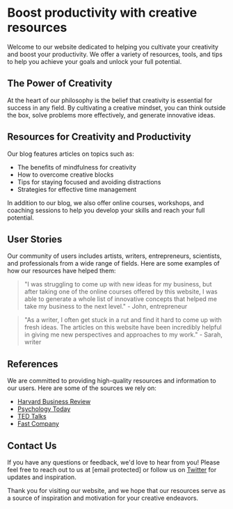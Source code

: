 <!--font:Montserrat-->

# Boost productivity with creative resources

Welcome to our website dedicated to helping you cultivate your creativity and boost your productivity. We offer a variety of resources, tools, and tips to help you achieve your goals and unlock your full potential.

## The Power of Creativity

At the heart of our philosophy is the belief that creativity is essential for success in any field. By cultivating a creative mindset, you can think outside the box, solve problems more effectively, and generate innovative ideas.

## Resources for Creativity and Productivity

Our blog features articles on topics such as:

- The benefits of mindfulness for creativity
- How to overcome creative blocks
- Tips for staying focused and avoiding distractions
- Strategies for effective time management

In addition to our blog, we also offer online courses, workshops, and coaching sessions to help you develop your skills and reach your full potential.

## User Stories

Our community of users includes artists, writers, entrepreneurs, scientists, and professionals from a wide range of fields. Here are some examples of how our resources have helped them:

> "I was struggling to come up with new ideas for my business, but after taking one of the online courses offered by this website, I was able to generate a whole list of innovative concepts that helped me take my business to the next level." - John, entrepreneur

> "As a writer, I often get stuck in a rut and find it hard to come up with fresh ideas. The articles on this website have been incredibly helpful in giving me new perspectives and approaches to my work." - Sarah, writer

## References

We are committed to providing high-quality resources and information to our users. Here are some of the sources we rely on:

- [Harvard Business Review](#)
- [Psychology Today](#)
- [TED Talks](#)
- [Fast Company](#)

## Contact Us

If you have any questions or feedback, we'd love to hear from you! Please feel free to reach out to us at [email protected] or follow us on [Twitter](#) for updates and inspiration.

Thank you for visiting our website, and we hope that our resources serve as a source of inspiration and motivation for your creative endeavors.

<!--

Write me content for website with wallpaper which alt text is:

"A pattern of interconnected nodes and lines resembling a neural network"

The name/title of the page should not be 1:1 copy of the alt text but rather a real content of the website which is using this wallpaper.

- Use markdown format 
- Start with heading
- Heading should be short and concise
- The content should look like a real website 
- The website should not be about the wallpaper, wallpaper is just a related background
- Heading should be contain work "wallpaper" or "background"
- Include real sections like references, contact, user stories, etc. use things relevant to the page purpose.
- Feel free to use structure like headings, bullets, numbering, blockquotes, paragraphs, horizontal lines, etc.
- You can use formatting like bold or _italic_
- You can include UTF-8 emojis
- Links should be only #hash anchors (and you can refer to the document itself)
- Do not include images


---


# Creative Mindset Wallpaper for Productivity and Inspiration

Welcome to our website dedicated to promoting a creative mindset for productivity and inspiration. Our site is designed to help individuals and teams achieve their goals by providing resources, tools, and tips for unlocking creativity and enhancing productivity.

## The Power of a Creative Mindset

At the heart of our philosophy is the belief that creativity is essential for success in any field. Whether you're an artist, entrepreneur, or scientist, cultivating a creative mindset can help you think outside the box, solve problems more effectively, and generate innovative ideas. Our wallpaper, featuring a pattern of interconnected nodes and lines resembling a neural network, serves as a visual reminder of the power of a creative mindset.

## Resources for Creativity and Productivity

We offer a range of resources to help you tap into your creativity and boost your productivity. Our blog features articles on topics such as:

- The benefits of mindfulness for creativity
- How to overcome creative blocks
- Tips for staying focused and avoiding distractions
- Strategies for effective time management

In addition to our blog, we also offer online courses, workshops, and coaching sessions to help you develop your skills and reach your full potential.

## User Stories

Our community of users includes artists, writers, entrepreneurs, scientists, and professionals from a wide range of fields. Here are some examples of how our resources have helped them:

> "I was struggling to come up with new ideas for my business, but after taking one of the online courses offered by this website, I was able to generate a whole list of innovative concepts that helped me take my business to the next level." - John, entrepreneur

> "As a writer, I often get stuck in a rut and find it hard to come up with fresh ideas. The articles on this website have been incredibly helpful in giving me new perspectives and approaches to my work." - Sarah, writer

## References

We are committed to providing high-quality resources and information to our users. Here are some of the sources we rely on:

- [Harvard Business Review](#)
- [Psychology Today](#)
- [TED Talks](#)
- [Fast Company](#)

## Contact Us

If you have any questions or feedback, we'd love to hear from you! Please feel free to reach out to us at [email protected] or follow us on [Twitter](#) for updates and inspiration.

Thank you for visiting our website, and we hope that our wallpaper serves as a source of inspiration and motivation for your creative endeavors.


---


Heading should not include word "wallpaper". The website should not be about the wallpaper itself, wallpaper is just a related background, rewrite whole content.


---


# Unlock Your Creative Potential with Our Productivity and Inspiration Website

Welcome to our website dedicated to helping individuals and teams unlock their creative potential for enhanced productivity and inspiration. Our site offers a variety of resources, tools, and tips to help you cultivate a creative mindset and achieve your goals.

## The Power of Creativity

At the heart of our philosophy is the belief that creativity is essential for success in any field. Whether you're an artist, entrepreneur, or scientist, cultivating a creative mindset can help you think outside the box, solve problems more effectively, and generate innovative ideas.

## Resources for Creativity and Productivity

We offer a range of resources to help you tap into your creativity and boost your productivity. Our blog features articles on topics such as:

- The benefits of mindfulness for creativity
- How to overcome creative blocks
- Tips for staying focused and avoiding distractions
- Strategies for effective time management

In addition to our blog, we also offer online courses, workshops, and coaching sessions to help you develop your skills and reach your full potential.

## User Stories

Our community of users includes artists, writers, entrepreneurs, scientists, and professionals from a wide range of fields. Here are some examples of how our resources have helped them:

> "I was struggling to come up with new ideas for my business, but after taking one of the online courses offered by this website, I was able to generate a whole list of innovative concepts that helped me take my business to the next level." - John, entrepreneur

> "As a writer, I often get stuck in a rut and find it hard to come up with fresh ideas. The articles on this website have been incredibly helpful in giving me new perspectives and approaches to my work." - Sarah, writer

## References

We are committed to providing high-quality resources and information to our users. Here are some of the sources we rely on:

- [Harvard Business Review](#)
- [Psychology Today](#)
- [TED Talks](#)
- [Fast Company](#)

## Contact Us

If you have any questions or feedback, we'd love to hear from you! Please feel free to reach out to us at [email protected] or follow us on [Twitter](#) for updates and inspiration.

Thank you for visiting our website, and we hope that our interconnected nodes and lines resembling a neural network serve as a source of inspiration and motivation for your creative endeavors.


---


Heading is too long, rewrite whole content.


---


# Unlock Your Creative Potential with Our Inspiration and Productivity Resources

Welcome to our website dedicated to helping individuals and teams unlock their creative potential for enhanced productivity and inspiration. We offer a variety of resources, tools, and tips to help you cultivate a creative mindset and achieve your goals.

## The Power of Creativity

At the heart of our philosophy is the belief that creativity is essential for success in any field. Cultivating a creative mindset can help you think outside the box, solve problems more effectively, and generate innovative ideas.

## Resources for Creativity and Productivity

Our blog features articles on topics such as:

- The benefits of mindfulness for creativity
- How to overcome creative blocks
- Tips for staying focused and avoiding distractions
- Strategies for effective time management

In addition to our blog, we also offer online courses, workshops, and coaching sessions to help you develop your skills and reach your full potential.

## User Stories

Our community of users includes artists, writers, entrepreneurs, scientists, and professionals from a wide range of fields. Here are some examples of how our resources have helped them:

> "I was struggling to come up with new ideas for my business, but after taking one of the online courses offered by this website, I was able to generate a whole list of innovative concepts that helped me take my business to the next level." - John, entrepreneur

> "As a writer, I often get stuck in a rut and find it hard to come up with fresh ideas. The articles on this website have been incredibly helpful in giving me new perspectives and approaches to my work." - Sarah, writer

## References

We are committed to providing high-quality resources and information to our users. Here are some of the sources we rely on:

- [Harvard Business Review](#)
- [Psychology Today](#)
- [TED Talks](#)
- [Fast Company](#)

## Contact Us

If you have any questions or feedback, we'd love to hear from you! Please feel free to reach out to us at [email protected] or follow us on [Twitter](#) for updates and inspiration.

Thank you for visiting our website, and we hope that our resources serve as a source of inspiration and motivation for your creative endeavors.


---


Heading is too long, rewrite whole content.


---


# Cultivate Your Creativity and Boost Your Productivity with Our Resources

Welcome to our website dedicated to helping you cultivate your creativity and boost your productivity. We offer a variety of resources, tools, and tips to help you achieve your goals and unlock your full potential.

## The Power of Creativity

At the heart of our philosophy is the belief that creativity is essential for success in any field. By cultivating a creative mindset, you can think outside the box, solve problems more effectively, and generate innovative ideas.

## Resources for Creativity and Productivity

Our blog features articles on topics such as:

- The benefits of mindfulness for creativity
- How to overcome creative blocks
- Tips for staying focused and avoiding distractions
- Strategies for effective time management

In addition to our blog, we also offer online courses, workshops, and coaching sessions to help you develop your skills and reach your full potential.

## User Stories

Our community of users includes artists, writers, entrepreneurs, scientists, and professionals from a wide range of fields. Here are some examples of how our resources have helped them:

> "I was struggling to come up with new ideas for my business, but after taking one of the online courses offered by this website, I was able to generate a whole list of innovative concepts that helped me take my business to the next level." - John, entrepreneur

> "As a writer, I often get stuck in a rut and find it hard to come up with fresh ideas. The articles on this website have been incredibly helpful in giving me new perspectives and approaches to my work." - Sarah, writer

## References

We are committed to providing high-quality resources and information to our users. Here are some of the sources we rely on:

- [Harvard Business Review](#)
- [Psychology Today](#)
- [TED Talks](#)
- [Fast Company](#)

## Contact Us

If you have any questions or feedback, we'd love to hear from you! Please feel free to reach out to us at [email protected] or follow us on [Twitter](#) for updates and inspiration.

Thank you for visiting our website, and we hope that our resources serve as a source of inspiration and motivation for your creative endeavors.


---


Write me a Google font which is best fitting for the website.

Pick from the list:
- Exo 2
- Lobster
- Alegreya
- Dancing Script
- IBM Plex Sans
- Raleway
- Lato
- Orbitron
- Montserrat
- Roboto
- Poppins
- Great Vibes
- Futura
- Barlow Condensed
- Open Sans
- Inter
- Playfair Display


Write just the font name nothing else.


---


I recommend using the "Montserrat" font for your website.

-->
